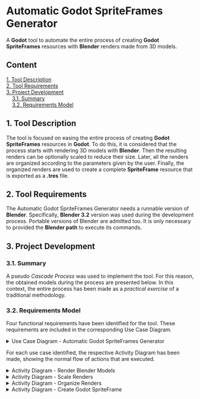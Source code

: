 # Automatic Godot SpriteFrames Generator

A **Godot** tool to automate the entire process of creating **Godot SpriteFrames** resources with **Blender** renders made from 3D models.

## Content
[1. Tool Description](#1-tool-description)  
[2. Tool Requirements](#2-tool-requirements)  
[3. Project Development](#3-project-development)  
&nbsp;&nbsp;&nbsp;&nbsp;[3.1. Summary](#31-summary)  
&nbsp;&nbsp;&nbsp;&nbsp;[3.2. Requirements Model](#32-requirements-model)

## 1. Tool Description

The tool is focused on easing the entire process of creating **Godot SpriteFrames** resources in **Godot**. To do this, it is considered that the process starts with rendering 3D models with **Blender**. Then the resulting renders can be optionally scaled to reduce their size. Later, all the renders are organized according to the parameters given by the user. Finally, the organized renders are used to create a complete **SpriteFrame** resource that is exported as a **.tres** file.

## 2. Tool Requirements

The Automatic Godot SpriteFrames Generator needs a runnable version of **Blender**. Specifically, **Blender 3.2** version was used during the development process. Portable versions of Blender are admitted too. It is only necessary to provided the **Blender path** to execute its commands.

## 3. Project Development

### 3.1. Summary

A pseudo *Cascade Process* was used to implement the tool. For this reason, the obtained models during the process are presented below. In this context, the entire process has been made as a *practical exercise* of a traditional methodology.

### 3.2. Requirements Model

Four functional requirements have been identified for the tool. These requirements are included in the corresponding Use Case Diagram.

<details>
<summary>Use Case Diagram - Automatic Godot SpriteFrames Generator</summary>

![Use Case Diagram - Automatic Godot SpriteFrames Generator](./documentation/models/requirements/use-case-diagram_automatic-godot-spriteframes-generator.jpg)
</details>

For each use case identified, the respective Activity Diagram has been made, showing the normal flow of actions that are executed.

<details>
<summary>Activity Diagram - Render Blender Models</summary>

![Activity Diagram - Render Blender Models](./documentation/models/requirements/activity-diagram_render-blender-models.jpg)
</details>

<details>
<summary>Activity Diagram - Scale Renders</summary>

![Activity Diagram - Scale Renders](./documentation/models/requirements/activity-diagram_scale-renders.jpg)
</details>

<details>
<summary>Activity Diagram - Organize Renders</summary>

![Activity Diagram - Organize Renders](./documentation/models/requirements/activity-diagram_organize-renders.jpg)
</details>

<details>
<summary>Activity Diagram - Create Godot SpriteFrame</summary>

![Activity Diagram - Create Godot SpriteFrame](./documentation/models/requirements/activity-diagram_create-godot-spriteframes.jpg)
</details>
